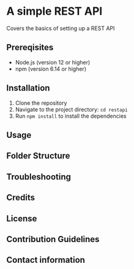 # A simple REST API
Covers the basics of setting up a REST API

## Prereqisites
- Node.js (version 12 or higher)
- npm (version 6.14 or higher)

## Installation
1. Clone the repository
2. Navigate to the project directory: `cd restapi`
3. Run `npm install` to install the dependencies

## Usage

## Folder Structure

## Troubleshooting

## Credits

## License

## Contribution Guidelines

## Contact information